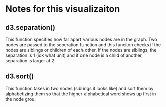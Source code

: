 # Notes for this visualizaiton

## d3.separation()

This function specifies how far apart various nodes are in the graph. Two nodes are passed to the seperation function and this funciton checks if the nodes are siblings or children of each other. If the nodes are siblings, the separation is 1 (idk what unit) and if one node is a child of another, separation is larger at 2. 

## d3.sort()

This function takes in two nodes (siblings it looks like) and sort them by alphabetizing them so that the higher alphabetical word shows up first in the node grou.